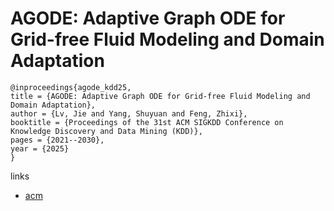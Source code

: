 # AGODE: Adaptive Graph ODE for Grid-free Fluid Modeling and Domain Adaptation

```
@inproceedings{agode_kdd25,
title = {AGODE: Adaptive Graph ODE for Grid-free Fluid Modeling and Domain Adaptation},
author = {Lv, Jie and Yang, Shuyuan and Feng, Zhixi},
booktitle = {Proceedings of the 31st ACM SIGKDD Conference on Knowledge Discovery and Data Mining (KDD)},
pages = {2021--2030},
year = {2025}
}
```

links
- [acm](https://dl.acm.org/doi/10.1145/3711896.3736837)
